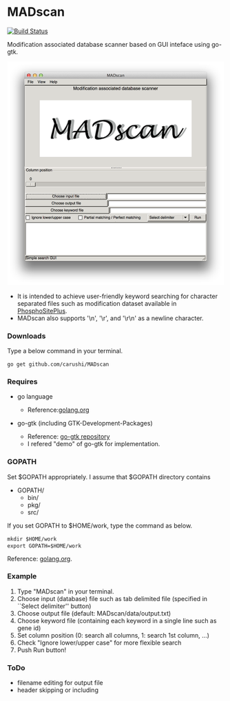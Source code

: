 # MADscan


[![Build Status](https://drone.io/github.com/carushi/MADscan/status.png)](https://drone.io/github.com/carushi/MADscan/latest)

Modification associated database scanner based on GUI inteface using go-gtk.

![](image/window.png)

* It is intended to achieve user-friendly keyword searching for character separated files such as modification dataset available in [PhosphoSitePlus](http://www.phosphosite.org/homeAction.action).
* MADscan also supports '\n', '\r', and '\r\n' as a newline character.

### Downloads

Type a below command in your terminal.

```
go get github.com/carushi/MADscan
```

### Requires

* go language
	* Reference:[golang.org](https://golang.org)

* go-gtk (including GTK-Development-Packages)
	* Reference: [go-gtk repository](https://github.com/mattn/go-gtk)
	* I refered "demo" of go-gtk for implementation.

### GOPATH
Set \$GOPATH appropriately. I assume that \$GOPATH directory contains

* GOPATH/
	* bin/
	* pkg/
	* src/

If you set GOPATH to \$HOME/work, type the command as below.

```
mkdir $HOME/work
export GOPATH=$HOME/work
```
Reference: [golang.org](https://golang.org/doc/code.html).

### Example

1. Type "MADscan" in your terminal.
2. Choose input (database) file such as tab delimited file (specified in ``Select delimiter'' button)
3. Choose output file (default: MADscan/data/output.txt)
4. Choose keyword file (containing each keyword in a single line such as gene id)
5. Set column position (0: search all columns, 1: search 1st column, ...)
6. Check "Ignore lower/upper case" for more flexible search
6. Push Run button!
	
### ToDo
* filename editing for output file
* header skipping or including



